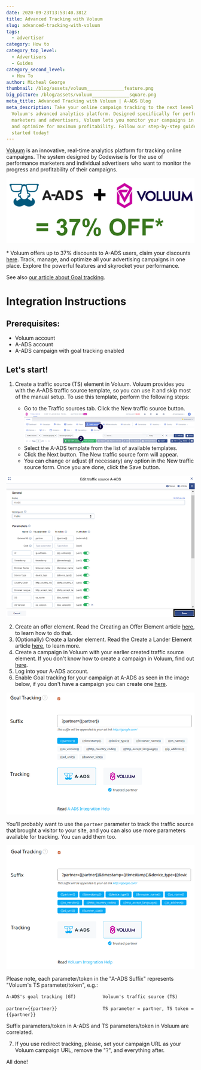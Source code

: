 ```yaml
---
date: 2020-09-23T13:53:40.381Z
title: Advanced Tracking with Voluum
slug: advanced-tracking-with-voluum
tags:
  - advertiser
category: How to
category_top_level:
  - Advertisers
  - Guides
category_second_level:
  - How To
author: Micheal George
thumbnail: /blog/assets/voluum______________feature.png
big_picture: /blog/assets/voluum______________square.png
meta_title: Advanced Tracking with Voluum | A-ADS Blog
meta_description: Take your online campaign tracking to the next level with
  Voluum's advanced analytics platform. Designed specifically for performance
  marketers and advertisers, Voluum lets you monitor your campaigns in real-time
  and optimize for maximum profitability. Follow our step-by-step guide to get
  started today!
---
```

[Voluum](https://voluum.com/partner/a-ads/) is an innovative, real-time analytics platform for tracking online campaigns. The system designed by Codewise is for the use of performance marketers and individual advertisers who want to monitor the progress and profitability of their campaigns.

![Up to 37% discounts to A-ADS users](../../static/assets/advanced-tracking-with-voluum-arsen-.png "Up to 37% discounts to A-ADS users")

\* Voluum offers up to 37% discounts to A-ADS users, claim your discounts [here](https://voluum.com/partner/a-ads/). Track, manage, and optimize all your advertising campaigns in one place. Explore the powerful features and skyrocket your performance. 

See also [our article about Goal tracking](https://a-ads.com/blog/2019-10-16-why-do-i-need-goal-tracking-how-to-switch-it-on/).

# Integration Instructions

## Prerequisites:

* Voluum account
* A-ADS account
* A-ADS campaign with goal tracking enabled

## Let's start!

1. Create a traffic source (TS) element in Voluum. Voluum provides you with the A-ADS traffic source template, so you can use it and skip most of the manual setup. To use this template, perform the following steps:

   * Go to the Traffic sources tab.
     Click the New traffic source button.
     ![](../../static/assets/15f5f1a36e61b0.png)
   * Select the A-ADS template from the list of available templates.
   * Click the Next button. The New traffic source form will appear.
   * You can change or adjust (if necessary) any option in the New traffic     source form. Once you are done, click the Save button.

![Configure new traffic source](../../static/assets/ts-source.png "Configure new traffic source")

2. Create an offer element. Read the Creating an Offer Element article [here](https://doc.voluum.com/en/adding_offer.html), to learn how to do that.
3. (Optionally) Create a lander element. Read the Create a Lander Element article [here](https://doc.voluum.com/en/adding_simple_lander.html), to learn more.
4. Create a campaign in Voluum with your earlier created traffic source element. If you don't know how to create a campaign in Voluum, find out [here](https://doc.voluum.com/en/create_simple_campaign.html).
5. Log into your A-ADS account.
6. Enable Goal tracking for your campaign at A-ADS as seen in the image below, if you don't have a campaign you can create one [here](https://a-ads.com/campaigns/new).

![Goal tracking](../../static/assets/screenshot_from_2020-09-23_16-56-06.png "Goal tracking")

You'll probably want to use the `partner` parameter to track the traffic source that brought a visitor to your site, and you can also use more parameters available for tracking. You can add them too.

![Goal tracking parameters](../../static/assets/screenshot_from_2020-09-23_16-58-55.png "Goal tracking parameters")

Please note, each parameter/token in the "A-ADS Suffix" represents "Voluum's TS parameter/token", e.g.:

```
A-ADS's goal tracking (GT)          Voluum's traffic source (TS)

partner={{partner}}                 TS parameter = partner, TS token = {{partner}}
```

Suffix parameters/token in A-ADS and TS parameters/token in Voluum are correlated. 

7. If you use redirect tracking, please, set your campaign URL as your Voluum campaign URL, remove the "?", and everything after.

All done!